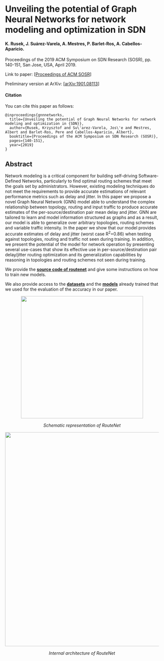 # Unveiling the potential of Graph Neural Networks for network modeling and optimization in SDN

#### K. Rusek, J. Suárez-Varela, A. Mestres, P. Barlet-Ros, A. Cabellos-Aparicio.
Proceedings of the 2019 ACM Symposium on SDN Research (SOSR), pp. 140-151, San Jose, USA, April 2019. 

Link to paper: [[Proceedings of ACM SOSR](https://dl.acm.org/citation.cfm?id=3314357)]

Preliminary version at ArXiv: [[arXiv:1901.08113](https://arxiv.org/abs/1901.08113)]

#### Citation
You can cite this paper as follows:

```
@inproceedings{gnnnetworks,
  title={Unveiling the potential of Graph Neural Networks for network modeling and optimization in {SDN}},
  author={Rusek, Krzysztof and Su\'arez-Varela, Jos\'e and Mestres, Albert and Barlet-Ros, Pere and Cabellos-Aparicio, Albert},
  booktitle={Proceedings of the ACM Symposium on SDN Research (SOSR)},
  pages={140-151},
  year={2019}
}
```

## Abstract
Network modeling is a critical component for building self-driving Software-Defined Networks, particularly to find optimal routing schemes that meet the goals set by administrators. However, existing modeling techniques do not meet the requirements to provide accurate estimations of relevant performance metrics such as delay and jitter. In this paper we propose a novel Graph Neural Network (GNN) model able to understand the complex relationship between topology, routing and input traffic to produce accurate estimates of the per-source/destination pair mean delay and jitter. GNN are tailored to learn and model information structured as graphs and as a result, our model is able to generalize over arbitrary topologies, routing schemes and variable traffic intensity. In the paper we show that our model provides accurate estimates of delay and jitter (worst case R<sup>2</sup>=0.86) when testing against topologies, routing and traffic not seen during training. In addition, we present the potential of the model for network operation by presenting several use-cases that show its effective use in per-source/destination pair delay/jitter routing optimization and its generalization capabilities by reasoning in topologies and routing schemes not seen during training.

We provide the [**source code of routenet**](https://github.com/knowledgedefinednetworking/net2vec/tree/RouteNet-SOSR/routenet) and give some instructions on how to train new models.

We also provide access to the [**datasets**](datasets) and the [**models**](trained_models) already trained that we used for the evaluation of the accuracy in our paper.

<p align="center"> 
  <img src="/assets/scheme_GNN_model.PNG" width="400" alt>
</p>
<p align="center"> 
    <em>Schematic representation of RouteNet</em>
</p>

<p align="center"> 
  <img src="/assets/routenet_architecture.PNG" width="700" alt>
</p>
<p align="center"> 
    <em>Internal architecture of RouteNet</em>
</p>
